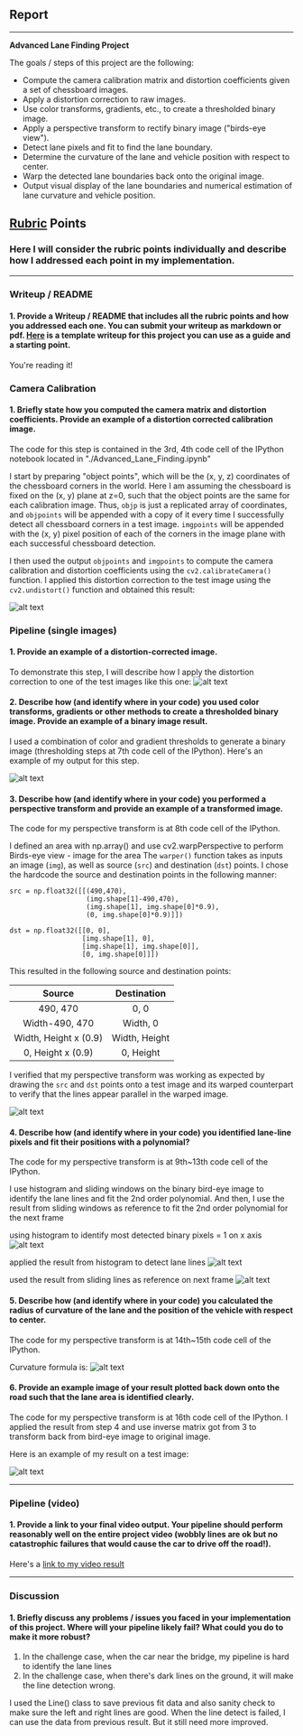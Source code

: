 ## Report

---

**Advanced Lane Finding Project**

The goals / steps of this project are the following:

* Compute the camera calibration matrix and distortion coefficients given a set of chessboard images.
* Apply a distortion correction to raw images.
* Use color transforms, gradients, etc., to create a thresholded binary image.
* Apply a perspective transform to rectify binary image ("birds-eye view").
* Detect lane pixels and fit to find the lane boundary.
* Determine the curvature of the lane and vehicle position with respect to center.
* Warp the detected lane boundaries back onto the original image.
* Output visual display of the lane boundaries and numerical estimation of lane curvature and vehicle position.

[//]: # (Image References)

[image1]: ./report_img/calibration.jpg "camera calibration"
[image2]: ./report_img/undistort.jpg "undist"
[image3]: ./report_img/color_grad.jpg "color_grad"
[image4]: ./report_img/perspective.jpg "perspective"
[image5]: ./report_img/histogram.jpg "histogram"
[image6]: ./report_img/sliding_windows.jpg "sliding_windows"
[image7]: ./report_img/fit_frame.jpg "fit_frame"
[image8]: ./report_img/curve_eq.jpg "curve_eq"
[image9]: ./report_img/draw.jpg "draw"


## [Rubric](https://review.udacity.com/#!/rubrics/571/view) Points
### Here I will consider the rubric points individually and describe how I addressed each point in my implementation.  

---
### Writeup / README

#### 1. Provide a Writeup / README that includes all the rubric points and how you addressed each one.  You can submit your writeup as markdown or pdf.  [Here](https://github.com/udacity/CarND-Advanced-Lane-Lines/blob/master/writeup_template.md) is a template writeup for this project you can use as a guide and a starting point.  

You're reading it!
### Camera Calibration

#### 1. Briefly state how you computed the camera matrix and distortion coefficients. Provide an example of a distortion corrected calibration image.

The code for this step is contained in the 3rd, 4th code cell of the IPython notebook located in "./Advanced_Lane_Finding.ipynb"

I start by preparing "object points", which will be the (x, y, z) coordinates of the chessboard corners in the world. Here I am assuming the chessboard is fixed on the (x, y) plane at z=0, such that the object points are the same for each calibration image.  Thus, `objp` is just a replicated array of coordinates, and `objpoints` will be appended with a copy of it every time I successfully detect all chessboard corners in a test image.  `imgpoints` will be appended with the (x, y) pixel position of each of the corners in the image plane with each successful chessboard detection.  

I then used the output `objpoints` and `imgpoints` to compute the camera calibration and distortion coefficients using the `cv2.calibrateCamera()` function.  I applied this distortion correction to the test image using the `cv2.undistort()` function and obtained this result: 

![alt text][image1]

### Pipeline (single images)

#### 1. Provide an example of a distortion-corrected image.
To demonstrate this step, I will describe how I apply the distortion correction to one of the test images like this one:
![alt text][image2]

#### 2. Describe how (and identify where in your code) you used color transforms, gradients or other methods to create a thresholded binary image.  Provide an example of a binary image result.
I used a combination of color and gradient thresholds to generate a binary image (thresholding steps at 7th code cell of the IPython).  Here's an example of my output for this step.

![alt text][image3]

#### 3. Describe how (and identify where in your code) you performed a perspective transform and provide an example of a transformed image.

The code for my perspective transform is at 8th code cell of the IPython. 

I defined an area with np.array() and use cv2.warpPerspective to perform Birds-eye view - image for the area
The `warper()` function takes as inputs an image (`img`), as well as source (`src`) and destination (`dst`) points.  I chose the hardcode the source and destination points in the following manner:

```
src = np.float32([[(490,470), 
                   (img.shape[1]-490,470),
                   (img.shape[1], img.shape[0]*0.9), 
                   (0, img.shape[0]*0.9)]])
                   
dst = np.float32([[0, 0], 
                  [img.shape[1], 0],
                  [img.shape[1], img.shape[0]], 
                  [0, img.shape[0]]])

```
This resulted in the following source and destination points:


| Source                | Destination   | 
|:---------------------:|:-------------:| 
| 490, 470              | 0, 0          | 
| Width-490, 470        | Width, 0      |
| Width, Height x (0.9) | Width, Height |
| 0, Height x (0.9)     | 0, Height     |


I verified that my perspective transform was working as expected by drawing the `src` and `dst` points onto a test image and its warped counterpart to verify that the lines appear parallel in the warped image.

![alt text][image4]

#### 4. Describe how (and identify where in your code) you identified lane-line pixels and fit their positions with a polynomial?

The code for my perspective transform is at 9th~13th code cell of the IPython.

I use histogram and sliding windows on the binary bird-eye image to identify the lane lines and fit the 2nd order polynomial. And then, I use the result from sliding windows as reference to fit the 2nd order polynomial for the next frame

using histogram to identify most detected binary pixels = 1 on x axis
![alt text][image5]

applied the result from histogram to detect lane lines
![alt text][image6]

used the result from sliding lines as reference on next frame
![alt text][image7]

#### 5. Describe how (and identify where in your code) you calculated the radius of curvature of the lane and the position of the vehicle with respect to center.

The code for my perspective transform is at 14th~15th code cell of the IPython.

Curvature formula is:
![alt text][image8]

#### 6. Provide an example image of your result plotted back down onto the road such that the lane area is identified clearly.

The code for my perspective transform is at 16th code cell of the IPython.
I applied the result from step 4 and use inverse matrix got from 3 to transform back from bird-eye image to original image.

Here is an example of my result on a test image:

![alt text][image9]

---

### Pipeline (video)

#### 1. Provide a link to your final video output.  Your pipeline should perform reasonably well on the entire project video (wobbly lines are ok but no catastrophic failures that would cause the car to drive off the road!).

Here's a [link to my video result](./project_output.mp4)

---

### Discussion

#### 1. Briefly discuss any problems / issues you faced in your implementation of this project.  Where will your pipeline likely fail?  What could you do to make it more robust?

1. In the challenge case, when the car near the bridge, my pipeline is hard to identify the lane lines
2. In the challenge case, when there's dark lines on the ground, it will make the line detection wrong.

I used the Line() class to save previous fit data and also sanity check to make sure the left and right lines are good. When the line detect is failed, I can use the data from previous result. But it still need more improved.

